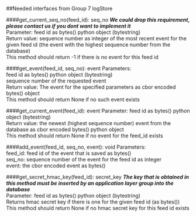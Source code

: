 ##Needed interfaces from Group 7 logStore

####get_current_seq_no(feed_id): seq_no 
***We could drop this requirement, please contact us if you dont want to implement it***<br>
Parameter: feed id as bytes() python object (bytestring)<br>
Return value: sequence number as integer of the most recent event for the given feed id (the event with the highest sequence number from the database)<br>
This method should return -1 if there is no event for this feed id

####get_event(feed_id, seq_no): event
Parameters:<br> 
feed id as bytes() python object (bytestring)<br>
sequence number of the requested event<br>
Return value: The event for the specified parameters as cbor encoded bytes() object<br>
This method should return None if no such event exists

####get_current_event(feed_id): event
Parameter: feed id as bytes() python object (bytestring)<br>
Return value: the newest (highest sequence number) event from the database as cbor encoded bytes() python object<br>
This method should return None if no event for the feed_id exists

####add_event(feed_id, seq_no, event): void
Parameters:<br>
feed_id: feed id of the event that is saved as bytes()<br>
seq_no: sequence number of the event for the feed id as integer<br>
event: the cbor encoded event as bytes() 

####get_secret_hmac_key(feed_id): secret_key
***The key that is obtained in this method must be inserted by an application layer group into the database***<br>
Parameter: feed id as bytes() python object (bytestring)<br>
Returns hmac secret key if there is one for the given feed id (as bytes())<br>
This method should return None if no hmac secret key for this feed id exists
